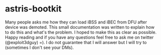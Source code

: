 # astris-bootkit
Many people asks me how they can load iBSS and iBEC from DFU after device was demoted. This small documentation was written to explain how to do this and what's the problem. I hoped to make this as clear as possible. Happy reading and if you have any questions feel free to ask me on twitter (@exploit3dguy) =). I do not guarantee that I will answer but I will try to (sometimes I don't see your DMs).
